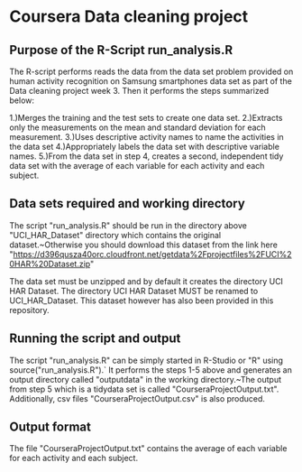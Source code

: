 # Coursera Data cleaning project


## Purpose of the R-Script run_analysis.R

The R-script performs reads the data from the data set problem
provided on human activity recognition on Samsung smartphones
data set as part of the Data cleaning project week 3. Then it
performs the steps summarized below:

1.)Merges the training and the test sets to create one data set.
2.)Extracts only the measurements on the mean and standard deviation 
for each measurement. 
3.)Uses descriptive activity names to name the activities in the data set
4.)Appropriately labels the data set with descriptive variable names.
5.)From the data set in step 4, creates a second, independent tidy data 
 set with the average of each variable for each activity and each subject.

## Data sets required and working directory

The script "run_analysis.R" should be run in the directory
above "UCI_HAR_Dataset" directory which contains the original
dataset.~Otherwise you should download this dataset from the
link here
 "https://d396qusza40orc.cloudfront.net/getdata%2Fprojectfiles%2FUCI%20HAR%20Dataset.zip"

The data set must be unzipped and by default it creates the directory UCI HAR Dataset.
The directory UCI HAR Dataset MUST be renamed to UCI_HAR_Dataset.
This dataset however has also been provided in this repository.


## Running the script and output

The script "run_analysis.R" can be simply started in R-Studio
or "R" using source("run_analysis.R").` It performs
the steps 1-5 above and generates an output directory
called "outputdata" in the working directory.~The output from step
5 which is a tidydata set is called "CourseraProjectOutput.txt".
Additionally, csv files "CourseraProjectOutput.csv" is also produced.

## Output format
The file "CourseraProjectOutput.txt" contains the average of each
 variable for each activity and each subject.
